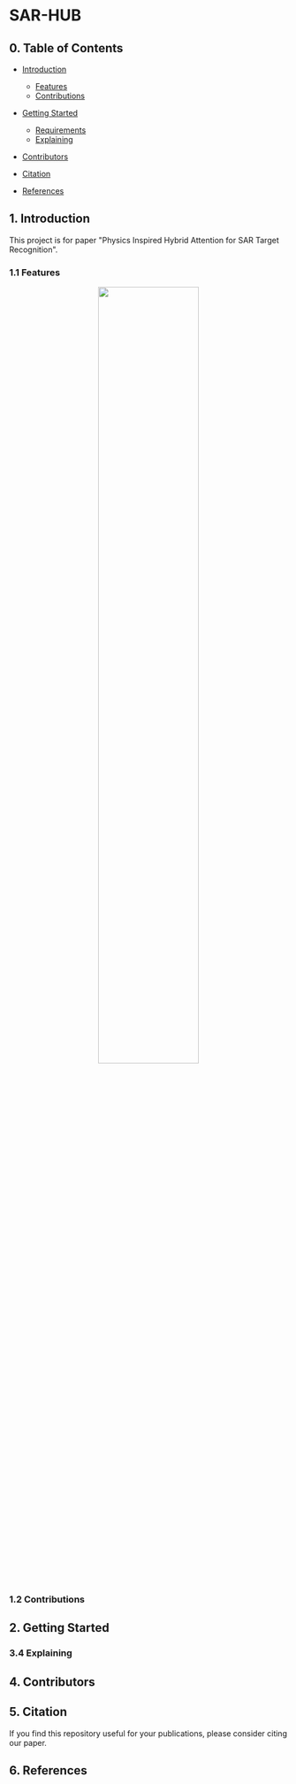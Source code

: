 # SAR-HUB

## 0. Table of Contents

* [Introduction](#1-introduction)
    * [Features](#11-features) 
    * [Contributions](#12-contributions)

* [Getting Started](#2-getting-started)
    * [Requirements](#21-requirements)
    * [Explaining](#24-explaining)
* [Contributors](#3-contributors)
* [Citation](#4-citation)
* [References](#5-References)

## 1. Introduction

This project is for paper "Physics Inspired Hybrid Attention for SAR Target Recognition".

### 1.1 Features

<div align=center>
<img src="https://github.com/XAI4SAR/PIHA/img/nerwork.png" width="60%">
</div>

### 1.2 Contributions

## 2. Getting Started

### 3.4 Explaining



## 4. Contributors



## 5. Citation

If you find this repository useful for your publications, please consider citing our paper.

## 6. References

